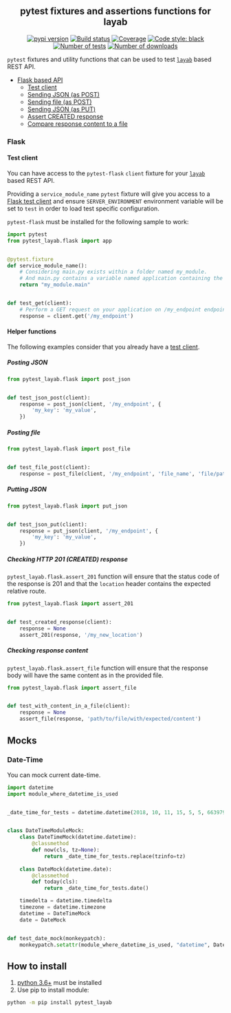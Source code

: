 <h2 align="center">pytest fixtures and assertions functions for layab</h2>

<p align="center">
<a href="https://pypi.org/project/pytest-layab/"><img alt="pypi version" src="https://img.shields.io/pypi/v/pytest-layab"></a>
<a href="https://travis-ci.com/Colin-b/pytest_layab"><img alt="Build status" src="https://api.travis-ci.com/Colin-b/pytest_layab.svg?branch=master"></a>
<a href="https://travis-ci.com/Colin-b/pytest_layab"><img alt="Coverage" src="https://img.shields.io/badge/coverage-100%25-brightgreen"></a>
<a href="https://github.com/psf/black"><img alt="Code style: black" src="https://img.shields.io/badge/code%20style-black-000000.svg"></a>
<a href="https://travis-ci.com/Colin-b/pytest_layab"><img alt="Number of tests" src="https://img.shields.io/badge/tests-18 passed-blue"></a>
<a href="https://pypi.org/project/pytest-layab/"><img alt="Number of downloads" src="https://img.shields.io/pypi/dm/pytest-layab"></a>
</p>

`pytest` fixtures and utility functions that can be used to test [`layab`](https://github.com/Colin-b/layab) based REST API.

- [Flask based API](#flask)
  - [Test client](#test-client)
  - [Sending JSON (as POST)](#posting-json)
  - [Sending file (as POST)](#posting-file)
  - [Sending JSON (as PUT)](#putting-json)
  - [Assert CREATED response](#checking-http-201-created-response)
  - [Compare response content to a file](#checking-response-content)
 
### Flask

#### Test client

You can have access to the `pytest-flask` `client` fixture for your [`layab`](https://github.com/Colin-b/layab) based REST API.

Providing a `service_module_name` `pytest` fixture will give you access to a [Flask test client](https://pytest-flask.readthedocs.io/en/latest/index.html) and ensure `SERVER_ENVIRONMENT` environment variable will be set to `test` in order to load test specific configuration.

`pytest-flask` must be installed for the following sample to work:

```python
import pytest
from pytest_layab.flask import app


@pytest.fixture
def service_module_name():
    # Considering main.py exists within a folder named my_module.
    # And main.py contains a variable named application containing the Flask app.
    return "my_module.main"


def test_get(client):
    # Perform a GET request on your application on /my_endpoint endpoint.
    response = client.get('/my_endpoint')
```

#### Helper functions

The following examples consider that you already have a [test client](#test-client).

##### Posting JSON

```python
from pytest_layab.flask import post_json


def test_json_post(client):
    response = post_json(client, '/my_endpoint', {
        'my_key': 'my_value',
    })
```

##### Posting file

```python
from pytest_layab.flask import post_file


def test_file_post(client):
    response = post_file(client, '/my_endpoint', 'file_name', 'file/path')
```

##### Putting JSON

```python
from pytest_layab.flask import put_json


def test_json_put(client):
    response = put_json(client, '/my_endpoint', {
        'my_key': 'my_value',
    })
```

##### Checking HTTP 201 (CREATED) response

`pytest_layab.flask.assert_201` function will ensure that the status code of the response is 201 and that the `location` header contains the expected relative route.

```python
from pytest_layab.flask import assert_201


def test_created_response(client):
    response = None
    assert_201(response, '/my_new_location')
```

##### Checking response content

`pytest_layab.flask.assert_file` function will ensure that the response body will have the same content as in the provided file.

```python
from pytest_layab.flask import assert_file


def test_with_content_in_a_file(client):
    response = None
    assert_file(response, 'path/to/file/with/expected/content')
```

## Mocks

### Date-Time

You can mock current date-time.

```python
import datetime
import module_where_datetime_is_used


_date_time_for_tests = datetime.datetime(2018, 10, 11, 15, 5, 5, 663979)


class DateTimeModuleMock:
    class DateTimeMock(datetime.datetime):
        @classmethod
        def now(cls, tz=None):
            return _date_time_for_tests.replace(tzinfo=tz)
    
    class DateMock(datetime.date):
        @classmethod
        def today(cls):
            return _date_time_for_tests.date()

    timedelta = datetime.timedelta
    timezone = datetime.timezone
    datetime = DateTimeMock
    date = DateMock


def test_date_mock(monkeypatch):
    monkeypatch.setattr(module_where_datetime_is_used, "datetime", DateTimeModuleMock)
```

## How to install
1. [python 3.6+](https://www.python.org/downloads/) must be installed
2. Use pip to install module:
```sh
python -m pip install pytest_layab
```
